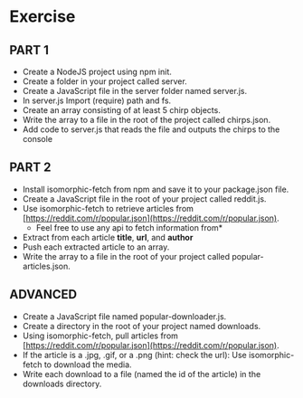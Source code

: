 # Exercise

## PART 1

- Create a NodeJS project using npm init.
- Create a folder in your project called server.
- Create a JavaScript file in the server folder named server.js.
- In server.js Import (require) path and fs.
- Create an array consisting of at least 5 chirp objects.
- Write the array to a file in the root of the project called chirps.json.
- Add code to server.js that reads the file and outputs the chirps to the console

## PART 2

- Install isomorphic-fetch from npm and save it to your package.json file.
- Create a JavaScript file in the root of your project called reddit.js.
- Use isomorphic-fetch to retrieve articles from [https://reddit.com/r/popular.json](https://reddit.com/r/popular.json).
  - Feel free to use any api to fetch information from\*
- Extract from each article **title**, **url**, and **author**
- Push each extracted article to an array.
- Write the array to a file in the root of your project called popular-articles.json.

## ADVANCED

- Create a JavaScript file named popular-downloader.js.
- Create a directory in the root of your project named downloads.
- Using isomorphic-fetch, pull articles from [https://reddit.com/r/popular.json](https://reddit.com/r/popular.json).
- If the article is a .jpg, .gif, or a .png (hint: check the url): Use isomorphic-fetch to download the media.
- Write each download to a file (named the id of the article) in the downloads directory.
